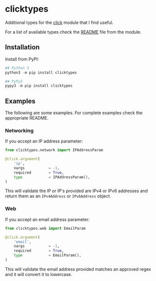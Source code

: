 # clicktypes

Additional types for the [click](https://pypi.org/project/click/) module that I find useful.

For a list of available types check the [README](clicktypes/README.md) file from the module.

## Installation

Install from PyPI:

```python
## Python 3
python3 -m pip install clicktypes

## PyPy3
pypy3 -m pip install clicktypes
```

## Examples

The following are some examples. For complete examples check the appropriate README.

### Networking

If you accept an IP address parameter:

```python
from clicktypes.network import IPAddressParam

@click.argument(
    'ip',
    nargs           = -1,
    required        = True,
    type            = IPAddressParam(),
)
```

This will validate the IP or IP's provided are IPv4 or IPv6 addresses and return them as an `IPv4Address` or `IPv6Address` object.

### Web

If you accept an email address parameter:

```python
from clicktypes.web import EmailParam

@click.argument(
    'email',
    nargs           = -1,
    required        = True,
    type            = EmailParam(),
)
```

This will validate the email address provided matches an approved regex and it will convert it to lowercase.
